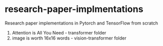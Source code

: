 # research-paper-implmentations

Research paper implementations in Pytorch and TensorFlow from scratch
1. Attention is All You Need - transformer folder
2. image is worth 16x16 words - vision-transformer folder
